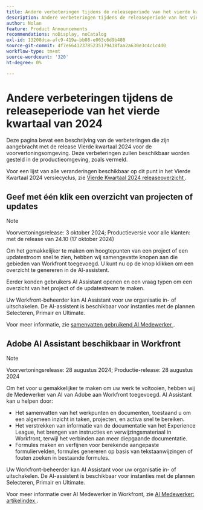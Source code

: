```yaml
---
title: Andere verbeteringen tijdens de releaseperiode van het vierde kwartaal van 2024
description: Andere verbeteringen tijdens de releaseperiode van het vierde kwartaal van 2024
author: Nolan
feature: Product Announcements
recommendations: noDisplay, noCatalog
exl-id: 13208dca-afc9-419a-bb08-e063c6d9b480
source-git-commit: 4f7e664123785235179418faa2a630e3c4c1c4d0
workflow-type: tm+mt
source-wordcount: '320'
ht-degree: 0%

---
```


# Andere verbeteringen tijdens de releaseperiode van het vierde kwartaal van 2024

Deze pagina bevat een beschrijving van de verbeteringen die zijn aangebracht met de release Vierde kwartaal 2024 voor de voorvertoningsomgeving. Deze verbeteringen zullen beschikbaar worden gesteld in de productieomgeving, zoals vermeld.

Voor een lijst van alle veranderingen beschikbaar op dit punt in het Vierde Kwartaal 2024 versiecyclus, zie [&#x200B; Vierde Kwartaal 2024 releaseoverzicht &#x200B;](/help/quicksilver/product-announcements/product-releases/24-q4-release-activity/24-q4-release-overview.md).

## Geef met één klik een overzicht van projecten of updates

>[!NOTE]
>
>Voorvertoningsrelease: 3 oktober 2024; Productieversie voor alle klanten: met de release van 24.10 (17 oktober 2024)

Om het gemakkelijker te maken om hoogtepunten van een project of een updatestroom snel te zien, hebben wij samengevatte knopen aan die gebieden van Workfront toegevoegd. U kunt nu op de knop klikken om een overzicht te genereren in de AI-assistent.

Eerder konden gebruikers AI Assistant openen en een vraag typen om een overzicht van het project of de updatestream te maken.

Uw Workfront-beheerder kan AI Assistant voor uw organisatie in- of uitschakelen. De AI-assistent is beschikbaar voor instanties met de plannen Selecteren, Primair en Ultimate.

Voor meer informatie, zie [&#x200B; samenvatten gebruikend AI Medewerker &#x200B;](/help/quicksilver/workfront-basics/ai-assistant/summarize-this.md).

## Adobe AI Assistant beschikbaar in Workfront

>[!NOTE]
>
>Voorvertoningsrelease: 28 augustus 2024; Productie-release: 28 augustus 2024

Om het voor u gemakkelijker te maken om uw werk te voltooien, hebben wij de Medewerker van AI van Adobe aan Workfront toegevoegd. AI Assistant kan u helpen door:

* Het samenvatten van het werkpunten en documenten, toestaand u om een algemeen inzicht in taken, projecten, en activa snel te bereiken.
* Het verstrekken van informatie van de documentatie van het Experience League, het brengen van instructies en verwijzingsmateriaal in Workfront, terwijl het verbinden aan meer diepgaande documentatie.
* Formules maken en verfijnen voor berekende aangepaste formuliervelden, formules genereren op basis van tekstaanwijzingen of fouten zoeken in bestaande formules.

Uw Workfront-beheerder kan AI Assistant voor uw organisatie in- of uitschakelen. De AI-assistent is beschikbaar voor instanties met de plannen Selecteren, Primair en Ultimate.

Voor meer informatie over AI Medewerker in Workfront, zie [&#x200B; AI Medewerker: artikelindex &#x200B;](/help/quicksilver/workfront-basics/ai-assistant/ai-assistant.md).
